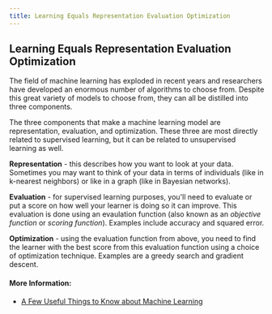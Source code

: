 ```yaml
---
title: Learning Equals Representation Evaluation Optimization
---
```

## Learning Equals Representation Evaluation Optimization

The field of machine learning has exploded in recent years and researchers have
developed an enormous number of algorithms to choose from. Despite this great
variety of models to choose from, they can all be distilled into three
components.

The three components that make a machine learning model are representation,
evaluation, and optimization. These three are most directly related to
supervised learning, but it can be related to unsupervised learning as well.

**Representation** - this describes how you want to look at your data.
Sometimes you may want to think of your data in terms of individuals (like in
k-nearest neighbors) or like in a graph (like in Bayesian networks).

**Evaluation** - for supervised learning purposes, you'll need to evaluate or
put a score on how well your learner is doing so it can improve. This
evaluation is done using an evaulation function (also known as an *objective
function* or *scoring function*). Examples include accuracy and squared error.

**Optimization** - using the evaluation function from above, you need to find
the learner with the best score from this evaluation function using a choice of
optimization technique. Examples are a greedy search and gradient descent.

#### More Information:
<!-- Please add any articles you think might be helpful to read before writing the article -->

- [A Few Useful Things to Know about Machine Learning](https://homes.cs.washington.edu/~pedrod/papers/cacm12.pdf)

